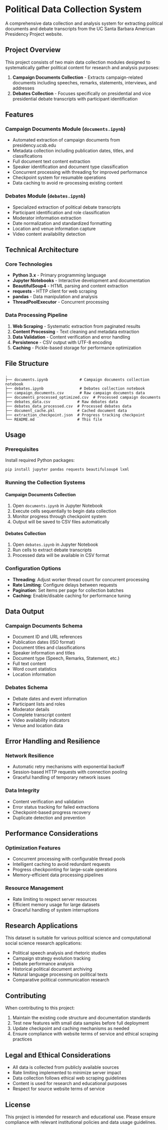 # Political Data Collection System

A comprehensive data collection and analysis system for extracting political documents and debate transcripts from the UC Santa Barbara American Presidency Project website.

## Project Overview

This project consists of two main data collection modules designed to systematically gather political content for research and analysis purposes:

1. **Campaign Documents Collection** - Extracts campaign-related documents including speeches, remarks, statements, interviews, and addresses
2. **Debates Collection** - Focuses specifically on presidential and vice presidential debate transcripts with participant identification

## Features

### Campaign Documents Module (`documents.ipynb`)
- Automated extraction of campaign documents from presidency.ucsb.edu
- Metadata collection including publication dates, titles, and classifications
- Full document text content extraction
- Speaker identification and document type classification
- Concurrent processing with threading for improved performance
- Checkpoint system for resumable operations
- Data caching to avoid re-processing existing content

### Debates Module (`debates.ipynb`)
- Specialized extraction of political debate transcripts
- Participant identification and role classification
- Moderator information extraction
- Date normalization and standardized formatting
- Location and venue information capture
- Video content availability detection

## Technical Architecture

### Core Technologies
- **Python 3.x** - Primary programming language
- **Jupyter Notebooks** - Interactive development and documentation
- **BeautifulSoup4** - HTML parsing and content extraction
- **requests** - HTTP client for web scraping
- **pandas** - Data manipulation and analysis
- **ThreadPoolExecutor** - Concurrent processing

### Data Processing Pipeline
1. **Web Scraping** - Systematic extraction from paginated results
2. **Content Processing** - Text cleaning and metadata extraction
3. **Data Validation** - Content verification and error handling
4. **Persistence** - CSV output with UTF-8 encoding
5. **Caching** - Pickle-based storage for performance optimization

## File Structure

```
.
├── documents.ipynb              # Campaign documents collection notebook
├── debates.ipynb                # Debates collection notebook
├── campaign_documents.csv       # Raw campaign documents data
├── documents_processed_optimized.csv  # Processed campaign documents
├── debates_data.csv            # Raw debates data
├── debates_data_processed.csv  # Processed debates data
├── document_cache.pkl          # Cached document data
├── extraction_checkpoint.json  # Progress tracking checkpoint
└── README.md                   # This file
```

## Usage

### Prerequisites
Install required Python packages:
```bash
pip install jupyter pandas requests beautifulsoup4 lxml
```

### Running the Collection Systems

#### Campaign Documents Collection
1. Open `documents.ipynb` in Jupyter Notebook
2. Execute cells sequentially to begin data collection
3. Monitor progress through checkpoint system
4. Output will be saved to CSV files automatically

#### Debates Collection
1. Open `debates.ipynb` in Jupyter Notebook
2. Run cells to extract debate transcripts
3. Processed data will be available in CSV format

### Configuration Options
- **Threading**: Adjust worker thread count for concurrent processing
- **Rate Limiting**: Configure delays between requests
- **Pagination**: Set items per page for collection batches
- **Caching**: Enable/disable caching for performance tuning

## Data Output

### Campaign Documents Schema
- Document ID and URL references
- Publication dates (ISO format)
- Document titles and classifications
- Speaker information and titles
- Document type (Speech, Remarks, Statement, etc.)
- Full text content
- Word count statistics
- Location information

### Debates Schema
- Debate dates and event information
- Participant lists and roles
- Moderator details
- Complete transcript content
- Video availability indicators
- Venue and location data

## Error Handling and Resilience

### Network Resilience
- Automatic retry mechanisms with exponential backoff
- Session-based HTTP requests with connection pooling
- Graceful handling of temporary network issues

### Data Integrity
- Content verification and validation
- Error status tracking for failed extractions
- Checkpoint-based progress recovery
- Duplicate detection and prevention

## Performance Considerations

### Optimization Features
- Concurrent processing with configurable thread pools
- Intelligent caching to avoid redundant requests
- Progress checkpointing for large-scale operations
- Memory-efficient data processing pipelines

### Resource Management
- Rate limiting to respect server resources
- Efficient memory usage for large datasets
- Graceful handling of system interruptions

## Research Applications

This dataset is suitable for various political science and computational social science research applications:

- Political speech analysis and rhetoric studies
- Campaign strategy evolution tracking
- Debate performance analysis
- Historical political document archiving
- Natural language processing on political texts
- Comparative political communication research

## Contributing

When contributing to this project:
1. Maintain the existing code structure and documentation standards
2. Test new features with small data samples before full deployment
3. Update checkpoint and caching mechanisms as needed
4. Ensure compliance with website terms of service and ethical scraping practices

## Legal and Ethical Considerations

- All data is collected from publicly available sources
- Rate limiting implemented to minimize server impact
- Data collection follows ethical web scraping guidelines
- Content is used for research and educational purposes
- Respect for source website terms of service

## License

This project is intended for research and educational use. Please ensure compliance with relevant institutional policies and data usage guidelines.
